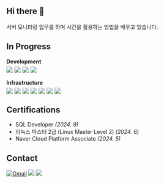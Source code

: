 ## Hi there 👋
서버 모니터링 업무를 하며 시간을 활용하는 방법을 배우고 있습니다.

## In Progress

<div></div>
<strong style="font-size: 1em;">Development</strong>
<div class="skill-section" style="display: flex; gap: 5px; margin-top: 5px;">
    <img src="https://img.shields.io/badge/Express.js-000000?style=flat&logo=express&logoColor=white">
    <img src="https://img.shields.io/badge/Nest.js-E0234E?style=flat&logo=nestjs&logoColor=white">
    <img src="https://img.shields.io/badge/Next.js-000000?style=flat&logo=next.js&logoColor=white">
    <img src="https://img.shields.io/badge/Unity-000000?style=flat&logo=unity&logoColor=white">
</div>

<br>
<strong style="font-size: 1em;">Infrastructure</strong>
<div class="skill-section" style="display: flex; gap: 5px; margin-top: 5px;">
    <img src="https://img.shields.io/badge/AWS-232F3E?style=flat&logo=amazonwebservices&logoColor=white">
    <img src="https://img.shields.io/badge/NCP-03C75D?style=flat&logo=naver&logoColor=white&logoSize=0">
    <img src="https://img.shields.io/badge/Linux-FCC624?style=flat&logo=linux&logoColor=black">
    <img src="https://img.shields.io/badge/MySQL-4479A1?style=flat&logo=MySQL&logoColor=white">
    <img src="https://img.shields.io/badge/MongoDB-47A248?style=flat&logo=MongoDB&logoColor=white">
    <img src="https://img.shields.io/badge/Docker-2496ED?style=flat&logo=docker&logoColor=white">
    <img src="https://img.shields.io/badge/Nginx-009639?style=flat&logo=nginx&logoColor=white">
</div>

## Certifications
- SQL Developer *(2024. 9)*
- 리눅스 마스터 2급 (Linux Master Level 2) *(2024. 6)*
- Naver Cloud Platform Associate *(2024. 5)*

## Contact
[![Gmail](https://img.shields.io/badge/Gmail-D14836?style=flat&logo=gmail&logoColor=white)](mailto:dnslfkrh@gmail.com)
<a href="https://www.linkedin.com/in/dnslfkrh/"><img src="https://img.shields.io/badge/LinkedIn-0077B5?style=flat&logo=LinkedIn&logoColor=white"/></a>
<a href="https://velog.io/@dnslfkrh"><img src="https://img.shields.io/badge/Velog-11B48A?style=flat&logo=Vimeo&logoColor=white"/></a>


<!--
## Experience
-->
